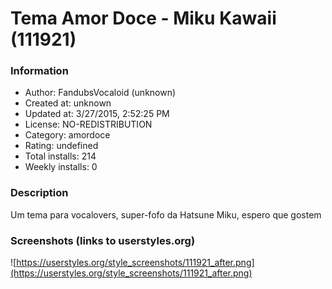 # Tema Amor Doce - Miku Kawaii (111921)

### Information
- Author: FandubsVocaloid (unknown)
- Created at: unknown
- Updated at: 3/27/2015, 2:52:25 PM
- License: NO-REDISTRIBUTION
- Category: amordoce
- Rating: undefined
- Total installs: 214
- Weekly installs: 0


### Description
Um tema para vocalovers, super-fofo da Hatsune Miku, espero que gostem


### Screenshots (links to userstyles.org)
![https://userstyles.org/style_screenshots/111921_after.png](https://userstyles.org/style_screenshots/111921_after.png)


